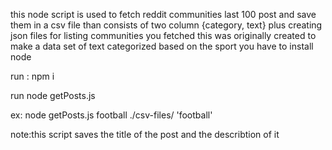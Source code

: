 this node script is used to fetch reddit communities last 100 post and save them in a csv file than consists of two column {category, text} plus creating json files for listing communities you fetched 
this was originally created to make a data set of text categorized based on the sport
you have to install node


run : npm i


run node getPosts.js <category> <path of csv file> <subreddit name>

  
 ex: node getPosts.js football ./csv-files/ 'football'

note:this script saves the title of the post and the describtion of it 
